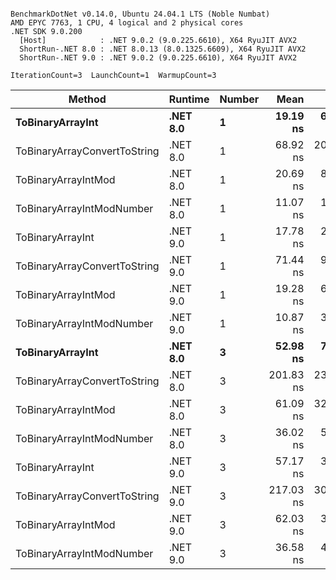 ```

BenchmarkDotNet v0.14.0, Ubuntu 24.04.1 LTS (Noble Numbat)
AMD EPYC 7763, 1 CPU, 4 logical and 2 physical cores
.NET SDK 9.0.200
  [Host]            : .NET 9.0.2 (9.0.225.6610), X64 RyuJIT AVX2
  ShortRun-.NET 8.0 : .NET 8.0.13 (8.0.1325.6609), X64 RyuJIT AVX2
  ShortRun-.NET 9.0 : .NET 9.0.2 (9.0.225.6610), X64 RyuJIT AVX2

IterationCount=3  LaunchCount=1  WarmupCount=3  

```
| Method                       | Runtime  | Number | Mean      | Error     | StdDev   | Min       | Max       | Gen0   | Allocated |
|----------------------------- |--------- |------- |----------:|----------:|---------:|----------:|----------:|-------:|----------:|
| **ToBinaryArrayInt**             | **.NET 8.0** | **1**      |  **19.19 ns** |  **6.604 ns** | **0.362 ns** |  **18.87 ns** |  **19.59 ns** | **0.0019** |      **32 B** |
| ToBinaryArrayConvertToString | .NET 8.0 | 1      |  68.92 ns | 20.785 ns | 1.139 ns |  68.24 ns |  70.23 ns | 0.0057 |      96 B |
| ToBinaryArrayIntMod          | .NET 8.0 | 1      |  20.69 ns |  8.326 ns | 0.456 ns |  20.36 ns |  21.21 ns | 0.0019 |      32 B |
| ToBinaryArrayIntModNumber    | .NET 8.0 | 1      |  11.07 ns |  1.920 ns | 0.105 ns |  10.95 ns |  11.15 ns | 0.0019 |      32 B |
| ToBinaryArrayInt             | .NET 9.0 | 1      |  17.78 ns |  2.813 ns | 0.154 ns |  17.62 ns |  17.92 ns | 0.0019 |      32 B |
| ToBinaryArrayConvertToString | .NET 9.0 | 1      |  71.44 ns |  9.342 ns | 0.512 ns |  70.85 ns |  71.80 ns | 0.0057 |      96 B |
| ToBinaryArrayIntMod          | .NET 9.0 | 1      |  19.28 ns |  6.631 ns | 0.363 ns |  19.03 ns |  19.70 ns | 0.0019 |      32 B |
| ToBinaryArrayIntModNumber    | .NET 9.0 | 1      |  10.87 ns |  3.104 ns | 0.170 ns |  10.69 ns |  11.03 ns | 0.0019 |      32 B |
| **ToBinaryArrayInt**             | **.NET 8.0** | **3**      |  **52.98 ns** |  **7.038 ns** | **0.386 ns** |  **52.58 ns** |  **53.35 ns** | **0.0057** |      **96 B** |
| ToBinaryArrayConvertToString | .NET 8.0 | 3      | 201.83 ns | 23.840 ns | 1.307 ns | 200.90 ns | 203.32 ns | 0.0176 |     296 B |
| ToBinaryArrayIntMod          | .NET 8.0 | 3      |  61.09 ns | 32.604 ns | 1.787 ns |  59.90 ns |  63.15 ns | 0.0057 |      96 B |
| ToBinaryArrayIntModNumber    | .NET 8.0 | 3      |  36.02 ns |  5.965 ns | 0.327 ns |  35.73 ns |  36.37 ns | 0.0057 |      96 B |
| ToBinaryArrayInt             | .NET 9.0 | 3      |  57.17 ns |  3.281 ns | 0.180 ns |  57.05 ns |  57.37 ns | 0.0057 |      96 B |
| ToBinaryArrayConvertToString | .NET 9.0 | 3      | 217.03 ns | 30.723 ns | 1.684 ns | 215.92 ns | 218.97 ns | 0.0176 |     296 B |
| ToBinaryArrayIntMod          | .NET 9.0 | 3      |  62.03 ns |  3.476 ns | 0.191 ns |  61.85 ns |  62.23 ns | 0.0057 |      96 B |
| ToBinaryArrayIntModNumber    | .NET 9.0 | 3      |  36.58 ns |  4.030 ns | 0.221 ns |  36.34 ns |  36.78 ns | 0.0057 |      96 B |
